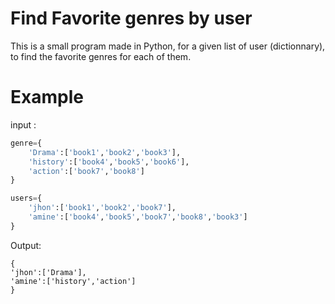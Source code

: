 # Find Favorite genres by user
This is a small program made in Python, for a given list of user (dictionnary), to find the favorite genres for each of them.

# Example

input : 
	
```python
genre={
    'Drama':['book1','book2','book3'],
    'history':['book4','book5','book6'],
    'action':['book7','book8']
}

users={
    'jhon':['book1','book2','book7'],
    'amine':['book4','book5','book7','book8','book3']
}
```

Output:  

```console
{
'jhon':['Drama'],
'amine':['history','action']
}
```